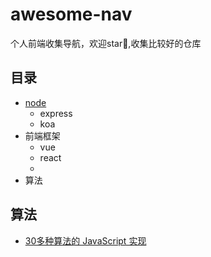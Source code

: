 # awesome-nav
个人前端收集导航，欢迎star🙂,收集比较好的仓库

目录
--
- [node]()
  - express
  - koa
- 前端框架
  - vue
  - react
  - 
- 算法


算法
--
- [30多种算法的 JavaScript 实现](https://github.com/trekhleb/javascript-algorithms) 
